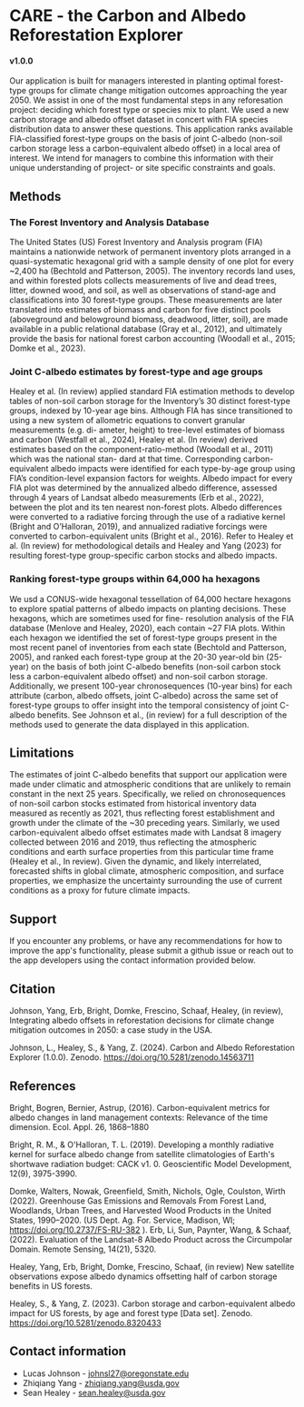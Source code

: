 # CARE - the Carbon and Albedo Reforestation Explorer

#### v1.0.0

Our application is built for managers interested in planting optimal forest-type groups for climate change mitigation outcomes approaching the year 2050. We assist in one of the most fundamental steps in any reforesation project: deciding which forest type or species mix to plant. We used a new carbon storage and albedo offset dataset in concert with FIA species distribution data to answer these questions. This application ranks available FIA-classified forest-type groups on the basis of joint C-albedo (non-soil carbon storage less a carbon-equivalent albedo offset) in a local area of interest. We intend for managers to combine this information with their unique understanding of project- or site specific constraints and goals.

## Methods

### The Forest Inventory and Analysis Database

The United States (US) Forest Inventory and Analysis program (FIA) maintains a nationwide network of permanent inventory plots arranged in a quasi-systematic hexagonal grid with a sample density of one plot for every ~2,400 ha (Bechtold and Patterson, 2005). The inventory records land uses, and within forested plots collects measurements of live and dead trees, litter, downed wood, and soil, as well as observations of stand-age and classifications into 30 forest-type groups. These measurements are later translated into estimates of biomass and carbon for five distinct pools (aboveground and belowground biomass, deadwood, litter, soil), are made available in a public relational database (Gray et al., 2012), and ultimately provide the basis for national forest carbon accounting (Woodall et al., 2015; Domke et al., 2023).

### Joint C-albedo estimates by forest-type and age groups

Healey et al. (In review) applied standard FIA estimation methods to develop tables of non-soil carbon storage for the Inventory’s 30 distinct forest-type groups, indexed by 10-year age bins. Although FIA has since transitioned to using a new system of allometric equations to convert granular measurements (e.g. di- ameter, height) to tree-level estimates of biomass and carbon (Westfall et al., 2024), Healey et al. (In review) derived estimates based on the component-ratio-method (Woodall et al., 2011) which was the national stan- dard at that time. Corresponding carbon-equivalent albedo impacts were identified for each type-by-age group using FIA’s condition-level expansion factors for weights. Albedo impact for every FIA plot was determined by the annualized albedo difference, assessed through 4 years of Landsat albedo measurements (Erb et al., 2022), between the plot and its ten nearest non-forest plots. Albedo differences were converted to a radiative forcing through the use of a radiative kernel (Bright and O’Halloran, 2019), and annualized radiative forcings were converted to carbon-equivalent units (Bright et al., 2016). Refer to Healey et al. (In review) for methodological details and Healey and Yang (2023) for resulting forest-type group-specific carbon stocks and albedo impacts.

### Ranking forest-type groups within 64,000 ha hexagons

We usd a CONUS-wide hexagonal tessellation of 64,000 hectare hexagons to explore spatial patterns of albedo impacts on planting decisions. These hexagons, which are sometimes used for fine- resolution analysis of the FIA database (Menlove and Healey, 2020), each contain ~27 FIA plots. Within each hexagon we identified the set of forest-type groups present in the most recent panel of inventories from each state (Bechtold and Patterson, 2005), and ranked each forest-type group at the 20-30 year-old bin (25-year) on the basis of both joint C-albedo benefits (non-soil carbon stock less a carbon-equivalent albedo offset) and non-soil carbon storage. Additionally, we present 100-year chronosequences (10-year bins) for each attribute (carbon, albedo offsets, joint C-albedo) across the same set of forest-type groups to offer insight into the temporal consistency of joint C-albedo benefits.
See Johnson et al., (in review) for a full description of the methods used to generate the data displayed in this application.

## Limitations
The estimates of joint C-albedo benefits that support our application were made under climatic and atmospheric conditions that are unlikely to remain constant in the next 25 years. Specifically, we relied on chronosequences of non-soil carbon stocks estimated from historical inventory data measured as recently as 2021, thus reflecting forest establishment and growth under the climate of the ~30 preceding years. Similarly, we used carbon-equivalent albedo offset estimates made with Landsat 8 imagery collected between 2016 and 2019, thus reflecting the atmospheric conditions and earth surface properties from this particular time frame (Healey et al., In review). Given the dynamic, and likely interrelated, forecasted shifts in global climate, atmospheric composition, and surface properties, we emphasize the uncertainty surrounding the use of current conditions as a proxy for future climate impacts.

## Support
If you encounter any problems, or have any recommendations for how to improve the app's functionality, please submit a github issue or reach out to the app developers using the contact information provided below.

## Citation
Johnson, Yang, Erb, Bright, Domke, Frescino, Schaaf, Healey, (in review), Integrating albedo offsets in reforestation decisions for climate change mitigation outcomes in 2050: a case study in the USA.

Johnson, L., Healey, S., & Yang, Z. (2024). Carbon and Albedo Reforestation Explorer (1.0.0). Zenodo. https://doi.org/10.5281/zenodo.14563711

## References

Bright, Bogren, Bernier, Astrup, (2016). Carbon-equivalent metrics for albedo changes in land management contexts: Relevance of the time dimension. Ecol. Appl. 26, 1868–1880

Bright, R. M., & O'Halloran, T. L. (2019). Developing a monthly radiative kernel for surface albedo change from satellite climatologies of Earth's shortwave radiation budget: CACK v1. 0. Geoscientific Model Development, 12(9), 3975-3990.

Domke, Walters, Nowak, Greenfield, Smith, Nichols, Ogle, Coulston, Wirth (2022). Greenhouse Gas Emissions and Removals From Forest Land, Woodlands, Urban Trees, and Harvested Wood Products in the United States, 1990–2020. (US Dept. Ag. For. Service, Madison, WI; https://doi.org/10.2737/FS-RU-382 ).
Erb, Li, Sun, Paynter, Wang, & Schaaf, (2022). Evaluation of the Landsat-8 Albedo Product across the Circumpolar Domain. Remote Sensing, 14(21), 5320.

Healey, Yang, Erb, Bright, Domke, Frescino, Schaaf, (in review) New satellite observations expose albedo dynamics offsetting half of carbon storage benefits in US forests.

Healey, S., & Yang, Z. (2023). Carbon storage and carbon-equivalent albedo impact for US forests, by age and forest type [Data set]. Zenodo. https://doi.org/10.5281/zenodo.8320433

## Contact information

- Lucas Johnson - johnsl27@oregonstate.edu
- Zhiqiang Yang - zhiqiang.yang@usda.gov
- Sean Healey - sean.healey@usda.gov

